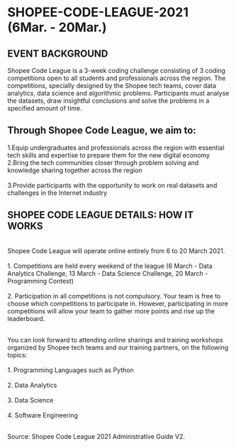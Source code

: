 # SHOPEE-CODE-LEAGUE-2021 (6Mar. - 20Mar.)

<h2>EVENT BACKGROUND</h2>
Shopee Code League is a 3-week coding challenge consisting of 3 coding competitions open to all students and professionals across the region. The competitions, specially designed by the Shopee tech teams, cover data analytics, data science and algorithmic problems. Participants must analyse the datasets, draw insightful conclusions and solve the problems in a specified amount of time.

<h2>Through Shopee Code League, we aim to:</h2>
<p>1.Equip undergraduates and professionals across the region with essential tech skills and expertise to prepare them for the new digital economy 
<br>2.Bring the tech communities closer through problem solving and knowledge sharing together across the region</br>
<br>3.Provide participants with the opportunity to work on real datasets and challenges in the Internet industry</br></p>

<h2>SHOPEE CODE LEAGUE DETAILS: HOW IT WORKS</h2>
<p><br>Shopee Code League will operate online entirely from 6 to 20 March 2021.</br>
<br>1. Competitions are held every weekend of the league (6 March - Data Analytics Challenge, 13 March - Data Science Challenge, 20 March - Programming Contest)</br>
<br>2. Participation in all competitions is not compulsory. Your team is free to choose which competitions to participate in. 
However, participating in more competitions will allow your team to gather more points and rise up the leaderboard.</br></p>

<p><br>You can look forward to attending online sharings and training workshops organized by Shopee tech teams and our training partners, on the following topics:</br>
<br>1. Programming Languages such as Python</br>
<br>2. Data Analytics</br>
<br>3. Data Science</br>
<br>4. Software Engineering</br></p>

<p></br>Source: Shopee Code League 2021 Administrative Guide V2.</br></p>
